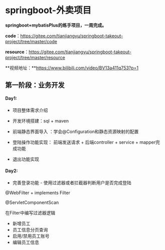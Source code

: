 # springboot-外卖项目

**springboot+mybatisPlus的练手项目，一周完成。**

**code**：https://gitee.com/tianjiangyu/springboot-takeout-project/tree/master/code

**resource**：https://gitee.com/tianjiangyu/springboot-takeout-project/tree/master/resource

**视频地址：**https://www.bilibili.com/video/BV13a411q753?p=1



## 第一阶段：业务开发

#### Day1:

+ 项目整体需求介绍
+ 开发环境搭建：sql + maven
+ 前端静态界面导入 ：学会@Configuration和静态资源映射的配置
+ 登陆操作功能实现： 前端发送请求 + 后端controller + service + mapper完成功能

+ 退出功能实现



#### Day2:

+ 完善登录功能 - 使用过滤器或者拦截器判断用户是否完成登陆

@WebFilter + implements Filter

@ServletComponentScan

在Filter中编写过滤器逻辑

+ 新增员工
+ 员工信息分页查询
+ 启用/禁用员工账号
+ 编辑员工信息
